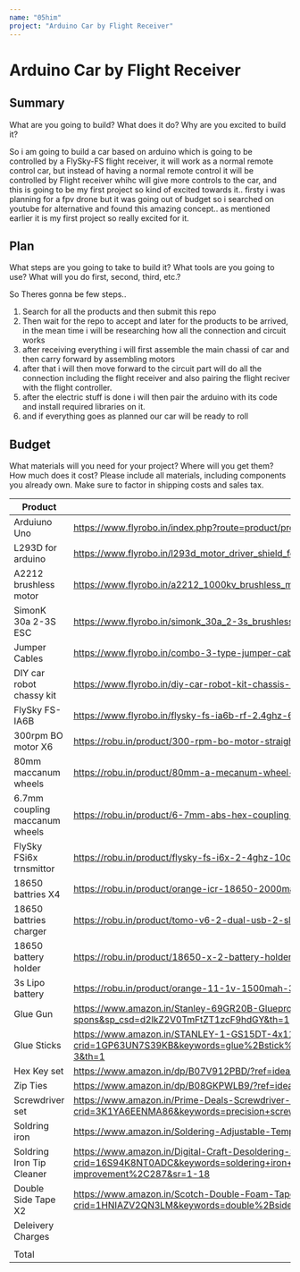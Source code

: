 ```yaml
---
name: "05him"
project: "Arduino Car by Flight Receiver"
---
```


# Arduino Car by Flight Receiver

## Summary

What are you going to build? What does it do? Why are you excited to build it?

So i am going to build a car based on arduino which is going to be controlled by a FlySky-FS flight receiver, it will work as a normal remote control car, but instead of having a normal remote control it will be controlled by Flight receiver whihc will give more controls to the car, and this is going to be my first project so kind of excited towards it.. firsty i was planning for a fpv drone but it was going out of budget so i searched on youtube for alternative and found this amazing concept..  as mentioned earlier it is my first project so really excited for it.

## Plan

What steps are you going to take to build it? What tools are you going to use? What will you do first, second, third, etc.?

So Theres gonna be few steps.. 
1. Search for all the products and then submit this repo
2. Then wait for the repo to accept and later for the products to be arrived, in the mean time i will be researching how all the connection and circuit works
3. after receiving everything i will first assemble the main chassi of car and then carry forward by assembling motors
4. after that i will then move forward to the circuit part will do all the connection including the flight receiver and also pairing the flight reciver with the flight controller.
5. after the electric stuff is done i will then pair the arduino with its code and install required libraries on it. 
6. and if everything goes as planned our car will be ready to roll 
## Budget

What materials will you need for your project? Where will you get them? How much does it cost? Please include all materials, including components you already own. Make sure to factor in shipping costs and sales tax.


| Product         | Supplier/Link                         | Cost   |
| --------------- | ------------------------------------- | ------ |
| Arduiuno Uno   |https://www.flyrobo.in/index.php?route=product/product&product_id=3 | $9.56  |
| L293D for arduino |https://www.flyrobo.in/l293d_motor_driver_shield_for_arduino  | $1.96 |
|A2212 brushless motor  |https://www.flyrobo.in/a2212_1000kv_brushless_motor_for_rc_airplane | $5.77 |
|SimonK 30a 2-3S ESC  |https://www.flyrobo.in/simonk_30a_2-3s_brushless_esc_for_rc | $6.14 |
|Jumper Cables  |https://www.flyrobo.in/combo-3-type-jumper-cables-f-f-f-m-m-m | $0.60 |
|DIY car robot chassy kit  |https://www.flyrobo.in/diy-car-robot-kit-chassis-4-x-motor-4-x-wheels-and-other-accessories-robot-spare-parts | $8.97 |
| FlySky FS-IA6B |https://www.flyrobo.in/flysky-fs-ia6b-rf-2.4ghz-6ch-ppm-output-with-ibus-port-receiver-rc-remote-multirotor | $17.21 |
| 300rpm BO motor X6 | https://robu.in/product/300-rpm-bo-motor-straight/| $5.17 |
|80mm maccanum wheels  | https://robu.in/product/80mm-a-mecanum-wheel-compatible-with-6-7mm-coupling-pack-of-4-yellow/| $11.31 |
|6.7mm coupling maccanum wheels  |https://robu.in/product/6-7mm-abs-hex-coupling-for-mecanum-wheel-with-m2-5-x-30mm-screw/ | $2.94 |
|FlySky FSi6x trnsmittor | https://robu.in/product/flysky-fs-i6x-2-4ghz-10ch-afhds-2a-rc-transmitter-with-fs-ia10b-2-4ghz-10ch-receiver/| $66.42 |
|18650 battries X4  | https://robu.in/product/orange-icr-18650-2000mah-20c-lithium-ion-battery/| $11.27 |
|18650 battries charger  |https://robu.in/product/tomo-v6-2-dual-usb-2-slots-battery-intelligent-charger-for-aa-aaa-18650-17650-16340-14500-10500-batteries-black/ | $5.52 |
|18650 battery holder  | https://robu.in/product/18650-x-2-battery-holder-with-cover-and-on-off-switch/| $0.80 |
|3s Lipo battery  | https://robu.in/product/orange-11-1v-1500mah-3s-30c-lipo-battery-pack-xt60-connector/| $15.98 |
|Glue Gun  | https://www.amazon.in/Stanley-69GR20B-Gluepro-Trigger-Feed/dp/B00N9RBVG8/ref=sr_1_1_sspa?keywords=glue%2Bgun&qid=1673737595&sr=8-1-spons&sp_csd=d2lkZ2V0TmFtZT1zcF9hdGY&th=1| $8.25 |
|Glue Sticks  | https://www.amazon.in/STANLEY-1-GS15DT-4x11-3mm-Temperature-Bonding/dp/B085TT3QJ2/ref=sr_1_3?crid=1GP63UN7S39KB&keywords=glue%2Bstick%2Bstanley%2B12%2Bmm&qid=1673737721&sprefix=glue%2Bstick%2Bstanley%2B12%2Bmm%2Caps%2C279&sr=8-3&th=1| $3.26 |
|Hex Key set  | https://www.amazon.in/dp/B07V912PBD/?ref=idea_lv_dp_| $9.09 |
|Zip Ties | https://www.amazon.in/dp/B08GKPWLB9/?ref=idea_lv_dp_vv_d| $1.70 |
| Screwdriver set | https://www.amazon.in/Prime-Deals-Screwdriver-Set-Professional/dp/B0843F8C68/ref=sr_1_19?crid=3K1YA6EENMA86&keywords=precision+screwdriver&qid=1673736812&sprefix=precision+screwdrive%2Caps%2C279&sr=8-19| $7.25 |
|Soldring iron  |https://www.amazon.in/Soldering-Adjustable-Temperature-Different-Desoldering/dp/B09L47MH98/ref=psdc_7355865031_t1_B09WMMPNPD | $17.08 |
|Soldring Iron Tip Cleaner  | https://www.amazon.in/Digital-Craft-Desoldering-Soldering-Anti-Static/dp/B0BMY2LR92/ref=sr_1_18?crid=16S94K8NT0ADC&keywords=soldering+iron+cleaning+stand&qid=1673741098&s=home-improvement&sprefix=soldring+iron+cleaningstand%2Chome-improvement%2C287&sr=1-18 |$5.91 |
| Double Side Tape X2  |https://www.amazon.in/Scotch-Double-Foam-Tape-24/dp/B00N1U9AJS/ref=sr_1_5?crid=1HNIAZV2QN3LM&keywords=double%2Bsided%2Btape&qid=1673741347&sprefix=double%2Bsided%2Bta%2Caps%2C236&sr=8-5&th=1 | $4.06 |
|  Deleivery Charges| | $0.60 |
|  | |  |
| Total           |                                       | $226.82 |
